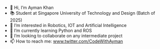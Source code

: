- 👋 Hi, I’m Ayman Khan
- 📚 Student at Singapore University of Technology and Design (Batch of 2025)
- 👀 I’m interested in Robotics, IOT and Artificial Intelligence
- 🌱 I’m currently learning Python and ROS
- 💞️ I’m looking to collaborate on any intermediate project
- 📫 How to reach me: www.twitter.com/CodeWithAyman

<!---
aymanneedshelp/aymanneedshelp is a ✨ special ✨ repository because its `README.md` (this file) appears on your GitHub profile.
You can click the Preview link to take a look at your changes.
--->
